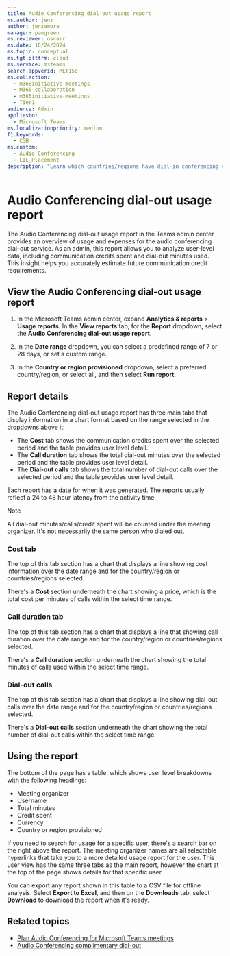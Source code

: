 ```yaml
---
title: Audio Conferencing dial-out usage report
ms.author: jenz
author: jenzamora
manager: pamgreen
ms.reviewer: oscarr
ms.date: 10/24/2024
ms.topic: conceptual
ms.tgt.pltfrm: cloud
ms.service: msteams
search.appverid: MET150
ms.collection:
  - m365initiative-meetings
  - M365-collaboration
  - m365initiative-meetings
  - Tier1
audience: Admin
appliesto:
  - Microsoft Teams
ms.localizationpriority: medium
f1.keywords:
  - CSH
ms.custom:
  - Audio Conferencing
  - LIL_Placement
description: "Learn which countries/regions have dial-in conferencing numbers, and how they're automatically assigned."
---
```


# Audio Conferencing dial-out usage report

The Audio Conferencing dial-out usage report in the Teams admin center provides an overview of usage and expenses for the audio conferencing dial-out service. As an admin, this report allows you to analyze user-level data, including communication credits spent and dial-out minutes used. This insight helps you accurately estimate future communication credit requirements.

## View the Audio Conferencing dial-out usage report

1. In the Microsoft Teams admin center, expand **Analytics & reports** > **Usage reports**. In the **View reports** tab, for the **Report** dropdown, select the **Audio Conferencing dial-out usage report**.

2. In the **Date range** dropdown, you can select a predefined range of 7 or 28 days, or set a custom range.

3. In the **Country or region provisioned** dropdown, select a preferred country/region, or select all, and then select **Run report**.

## Report details

The Audio Conferencing dial-out usage report has three main tabs that display information in a chart format based on the range selected in the dropdowns above it:

- The **Cost** tab shows the communication credits spent over the selected period and the table provides user level detail.
- The **Call duration** tab shows the total dial-out minutes over the selected period and the table provides user level detail.
- The **Dial-out calls** tab shows the total number of dial-out calls over the selected period and the table provides user level detail.

Each report has a date for when it was generated. The reports usually reflect a 24 to 48 hour latency from the activity time.

> [!NOTE]
> All dial-out minutes/calls/credit spent will be counted under the meeting organizer. It's not necessarily the same person who dialed out.

### Cost tab

The top of this tab section has a chart that displays a line  showing cost information over the date range and for the country/region or countries/regions selected.

There's a **Cost** section underneath the chart showing a price, which is the total cost per minutes of calls within the select time range.

### Call duration tab

The top of this tab section has a chart that displays a line that showing call duration over the date range and for the country/region or countries/regions selected.

There's a **Call duration** section underneath the chart showing the total minutes of calls used within the select time range.

### Dial-out calls

The top of this tab section has a chart that displays a line  showing dial-out calls over the date range and for the country/region or countries/regions selected.

There's a **Dial-out calls** section underneath the chart showing the total number of dial-out calls within the select time range.

## Using the report

The bottom of the page has a table, which shows user level breakdowns with the following headings:

- Meeting organizer
- Username
- Total minutes
- Credit spent
- Currency
- Country or region provisioned

If you need to search for usage for a specific user, there's a search bar on the right above the report. The meeting organizer names are all selectable hyperlinks that take you to a more detailed usage report for the user. This user view has the same three tabs as the main report, however the chart at the top of the page shows details for that specific user.

You can export any report shown in this table to a CSV file for offline analysis. Select **Export to Excel**, and then on the **Downloads** tab, select **Download** to download the report when it's ready.

## Related topics

- [Plan Audio Conferencing for Microsoft Teams meetings](/microsoftteams/audio-conferencing-in-office-365)
- [Audio Conferencing complimentary dial-out](/microsoftteams/complimentary-dial-out-period)
